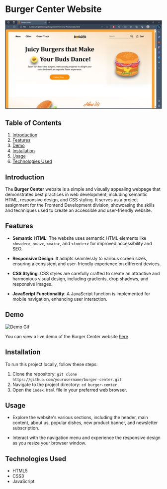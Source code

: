 # Burger Center Website

![Website Preview](screenshot.png)

## Table of Contents

1. [Introduction](#introduction)
2. [Features](#features)
3. [Demo](#demo)
4. [Installation](#installation)
5. [Usage](#usage)
6. [Technologies Used](#technologies-used)

## Introduction

The **Burger Center** website is a simple and visually appealing webpage that demonstrates best practices in web development, including semantic HTML, responsive design, and CSS styling. It serves as a project assignment for the Frontend Development division, showcasing the skills and techniques used to create an accessible and user-friendly website.

## Features

- **Semantic HTML**: The website uses semantic HTML elements like `<header>`, `<nav>`, `<main>`, and `<footer>` for improved accessibility and SEO.

- **Responsive Design**: It adapts seamlessly to various screen sizes, ensuring a consistent and user-friendly experience on different devices.

- **CSS Styling**: CSS styles are carefully crafted to create an attractive and harmonious visual design, including gradients, drop shadows, and responsive images.

- **JavaScript Functionality**: A JavaScript function is implemented for mobile navigation, enhancing user interaction.

## Demo

![Demo Gif](demo.gif)

You can view a live demo of the Burger Center website [here](https://www.example.com).

## Installation

To run this project locally, follow these steps:

1. Clone the repository: `git clone https://github.com/yourusername/burger-center.git`
2. Navigate to the project directory: `cd burger-center`
3. Open the `index.html` file in your preferred web browser.

## Usage

- Explore the website's various sections, including the header, main content, about us, popular dishes, new product banner, and newsletter subscription.

- Interact with the navigation menu and experience the responsive design as you resize your browser window.

## Technologies Used

- HTML5
- CSS3
- JavaScript

